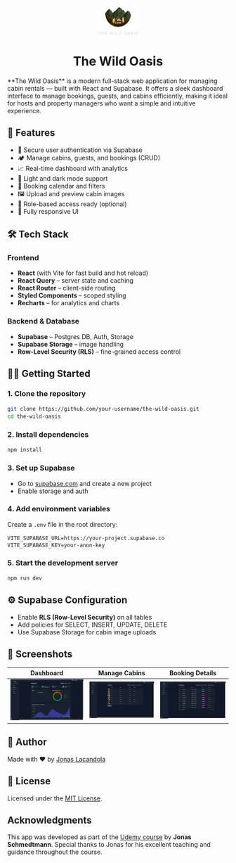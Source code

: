 <div align="center">
  <img src="./public/logo-dark.png" alt="logo" width="90" height="auto">

  <h1>The Wild Oasis</h1>
</div>
**The Wild Oasis** is a modern full-stack web application for managing cabin rentals — built with React and Supabase. It offers a sleek dashboard interface to manage bookings, guests, and cabins efficiently, making it ideal for hosts and property managers who want a simple and intuitive experience.

## 🚀 Features

- 🔐 Secure user authentication via Supabase
- 🏕️ Manage cabins, guests, and bookings (CRUD)
- 📈 Real-time dashboard with analytics
- 🌙 Light and dark mode support
- 📅 Booking calendar and filters
- 🖼 Upload and preview cabin images
- 📍 Role-based access ready (optional)
- 📱 Fully responsive UI

## 🛠 Tech Stack

### Frontend

- **React** (with Vite for fast build and hot reload)
- **React Query** – server state and caching
- **React Router** – client-side routing
- **Styled Components** – scoped styling
- **Recharts** – for analytics and charts

### Backend & Database

- **Supabase** – Postgres DB, Auth, Storage
- **Supabase Storage** – image handling
- **Row-Level Security (RLS)** – fine-grained access control

## 🧑‍💻 Getting Started

### 1. Clone the repository

```bash
git clone https://github.com/your-username/the-wild-oasis.git
cd the-wild-oasis
```

### 2. Install dependencies

```bash
npm install
```

### 3. Set up Supabase

- Go to [supabase.com](https://supabase.com) and create a new project
- Enable storage and auth

### 4. Add environment variables

Create a `.env` file in the root directory:

```env
VITE_SUPABASE_URL=https://your-project.supabase.co
VITE_SUPABASE_KEY=your-anon-key
```

### 5. Start the development server

```bash
npm run dev
```

## ⚙️ Supabase Configuration

- Enable **RLS (Row-Level Security)** on all tables
- Add policies for SELECT, INSERT, UPDATE, DELETE
- Use Supabase Storage for cabin image uploads

## 📸 Screenshots

| Dashboard                                    | Manage Cabins                          | Booking Details                          |
| -------------------------------------------- | -------------------------------------- | ---------------------------------------- |
| ![Dashboard](./public/screens/dashboard.png) | ![Cabins](./public/screens/cabins.png) | ![Booking](./public/screens/booking.png) |

## 🧑 Author

Made with ❤️ by [Jonas Lacandola](https://github.com/jonaslacandola0617)

## 📄 License

Licensed under the [MIT License](./LICENSE).

## Acknowledgments

This app was developed as part of the [Udemy course](https://www.udemy.com/course/the-ultimate-react-course) by **Jonas Schmedtmann**. Special thanks to Jonas for his excellent teaching and guidance throughout the course.
